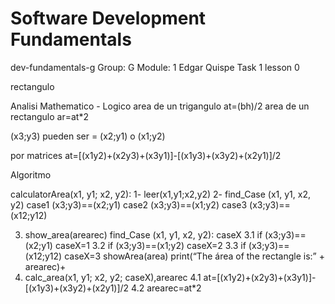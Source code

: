 # Software Development Fundamentals
dev-fundamentals-g
Group: G
Module: 1
Edgar Quispe Task 1 lesson 0

rectangulo 

Analisi Mathematico - Logico
area de un trigangulo at=(bh)/2
area de un rectangulo ar=at*2

(x3;y3) pueden ser = (x2;y1) o (x1;y2)

por matrices at=[(x1y2)+(x2y3)+(x3y1)]-[(x1y3)+(x3y2)+(x2y1)]/2


Algoritmo
  
 calculatorArea(x1, y1; x2, y2):
1- leer(x1,y1;x2,y2)
2- find_Case (x1, y1, x2, y2)
	case1 (x3;y3)==(x2;y1)
	case2 (x3;y3)==(x1;y2)
	case3 (x3;y3)==(x12;y12)
	
3. show_area(arearec)
	find_Case (x1, y1, x2, y2): caseX
	3.1 if (x3;y3)==(x2;y1)
	 caseX=1
	3.2 if (x3;y3)==(x1;y2)
	 caseX=2
	3.3 if (x3;y3)==(x12;y12)
	 caseX=3
 showArea(area)
      print(“The área of the rectangle is:” + arearec)+
4. calc_area(x1, y1; x2, y2; caseX),arearec
	4.1 at=[(x1y2)+(x2y3)+(x3y1)]-[(x1y3)+(x3y2)+(x2y1)]/2
	4.2 arearec=at*2

